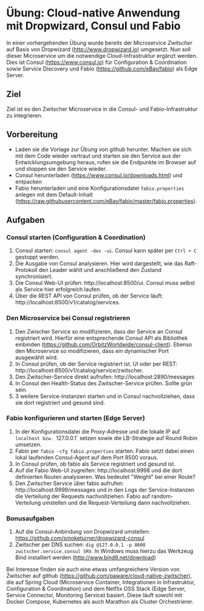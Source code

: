 # Übung: Cloud-native Anwendung mit Dropwizard, Consul und Fabio

In einer vorhergehenden Übung wurde bereits der Microservice _Zwitscher_ auf Basis von Dropwizard
(http://www.dropwizard.io) umgesetzt. Nun soll dieser Microservice um die notwendige Cloud-Infrastruktur
ergänzt werden. Dies ist Consul (https://www.consul.io) für Configuration & Coordination sowie Service Discovery
und Fabio (https://github.com/eBay/fabio) als Edge Server.

## Ziel
Ziel ist es den Zwitscher Microservice in die Consul- und Fabio-Infrastruktur zu integrieren.

## Vorbereitung
 * Laden sie die Vorlage zur Übung von github herunter. Machen sie sich mit dem Code wieder vertraut und starten sie den Service aus der Entwicklungsumgebung heraus, rufen sie die Endpunkte im Browser auf und stoppen sie den Service wieder.
 * Consul herunterladen (https://www.consul.io/downloads.html) und entpacken
 * Fabio herunterladen und eine Konfigurationsdatei `fabio.properties` anlegen mit dem Default-Inhalt
 (https://raw.githubusercontent.com/eBay/fabio/master/fabio.properties).

## Aufgaben

### Consul starten (Configuration & Coordination)
 1. Consul starten: `consul agent -dev -ui`. Consul kann später per `Ctrl + C` gestoppt werden.
 2. Die Ausgabe von Consul analysieren. Hier wird dargestellt, wie das Raft-Protokoll den Leader wählt und anschließend den Zustand synchronisiert.
 3. Die Consul Web-UI prüfen: http://localhost:8500/ui. Consul muss selbst als Service hier erfolgreich laufen.
 4. Über die REST API von Consul prüfen, ob der Service läuft: http://localhost:8500/v1/catalog/services.

### Den Microservice bei Consul registrieren
 1. Den Zwischer Service so modifizieren, dass der Service an Consul registriert wird.
 Hierfür eine entsprechende Consul API als Bibliothek einbinden (https://github.com/OrbitzWorldwide/consul-client).
 Ebenso den Microservice so modifizieren, dass ein dynamischer Port ausgewählt wird.
 2. In Consul prüfen, ob der Service registriert ist. UI oder per REST: http://localhost:8500/v1/catalog/service/zwitscher.
 3. Den Zwitscher-Service direkt aufrufen: http://localhost:2890/messages
 4. In Consul den Health-Status des Zwitscher-Service prüfen. Sollte grün sein.
 5. 3 weitere Service-Instanzen starten und in Consul nachvollziehen, dass sie dort registriert und gesund sind.

### Fabio konfigurieren und starten (Edge Server)
 1. In der Konfigurationsdatei die Proxy-Adresse und die lokale IP auf `localhost bzw. `127.0.0.1` setzen
 sowie die LB-Strategie auf Round Robin umsetzen.
 2. Fabio per `fabio -cfg fabio.properties` starten. Fabio setzt dabei einen lokal laufenden Consul-Agent auf dem Port 8500 voraus.
 3. In Consul prüfen, ob fabio als Service registriert und gesund ist.
 4. Auf die Fabio Web-UI zugreifen: http://localhost:9998 und die dort definierten Routen analysieren.
 Was bedeutet "Weight" bei einer Route?
 5. Den Zwitscher Service über fabio aufrufen: http://localhost:9999/messages und in den Logs der Service-Instanzen
   die Verteilung der Requests nachvollziehen. Fabio auf random-Verteilung umstellen und die Request-Verteilung dann
   nachvollziehen.

### Bonusaufgaben
  1. Auf die Consul-Anbindung von Dropwizard umstellen: https://github.com/smoketurner/dropwizard-consul
  2. Zwitscher per DNS suchen: `dig @127.0.0.1 -p 8600 zwitscher.service.consul SRV`.
    In Windows muss hierzu das Werkzeug Bind installiert werden (http://www.bind9.net/download)

Bei Interesse finden sie auch eine etwas umfangreichere Version von Zwitscher auf github (https://github.com/qaware/cloud-native-zwitscher),
die auf Spring Cloud (Microservice Container, Integrationen in Infrastruktur, Configuration & Coordination)
und dem Netflix OSS Stack (Edge Server, Service Connector, Monitoring Service) basiert. Diese läuft sowohl mit Docker Compose, Kubernetes als
auch Marathon als Cluster Orchestrierer.
